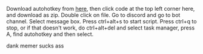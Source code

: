 Download autohotkey from [here](https://www.autohotkey.com/download/ahk-install.exe), then click code at the top left corner here, and download as zip.
Double click on file.
Go to discord and go to bot channel.
Select message box.
Press ctrl+alt+s to start script.
Press ctrl+q to stop, or if that doesn't work, do ctrl+alt+del and select task manager, press A, find autohotkey and then select.

dank memer sucks ass 

